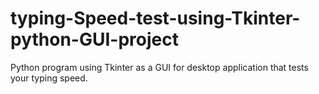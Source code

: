# typing-Speed-test-using-Tkinter-python-GUI-project
Python program using Tkinter as a GUI for desktop application that tests your typing speed.
